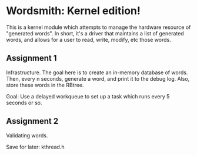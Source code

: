 # Wordsmith: Kernel edition!

This is a kernel module which attempts to manage the hardware resource of "generated words". 
In short, it's a driver that maintains a list of generated words, and allows for a user to read, write, modify, etc those words.

## Assignment 1

Infrastructure. The goal here is to create an in-memory database of words. Then, every n seconds, generate a word, and print it to the debug log. Also, store these words in the RBtree.

Goal: Use a delayed workqueue to set up a task which runs every 5 seconds or so.

## Assignment 2

Validating words.

Save for later: 
kthread.h
